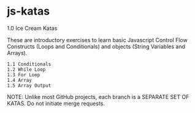 # js-katas 
1.0 Ice Cream Katas

These are introductory exercises to learn basic Javascript Control Flow Constructs (Loops and Conditionals) and objects 
(String Variables and Arrays).  

	1.1 Conditionals
	1.2 While Loop
	1.3 For Loop
	1.4 Array
	1.5 Array Output

NOTE: Unlike most GitHub projects, each branch is a SEPARATE SET OF KATAS.  Do not initiate merge requests. 
